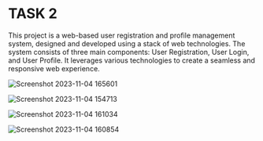 # TASK 2

This project is a web-based user registration and profile management system, designed and developed using a stack of web technologies. The system consists of three main components: User Registration, User Login, and User Profile. It leverages various technologies to create a seamless and responsive web experience.

![Screenshot 2023-11-04 165601](https://github.com/premkumar-110/guvi/assets/122764871/39a2451f-92b4-43b6-a947-2efffdda2b8c)

![Screenshot 2023-11-04 154713](https://github.com/premkumar-110/guvi/assets/122764871/5f131615-73df-4568-9d37-ed1959f6f82b)

![Screenshot 2023-11-04 161034](https://github.com/premkumar-110/guvi/assets/122764871/84acaa01-3599-45a4-8046-46858908cc0f)

![Screenshot 2023-11-04 160854](https://github.com/premkumar-110/guvi/assets/122764871/c55fada1-517e-431e-80a7-e68971c34aca)

